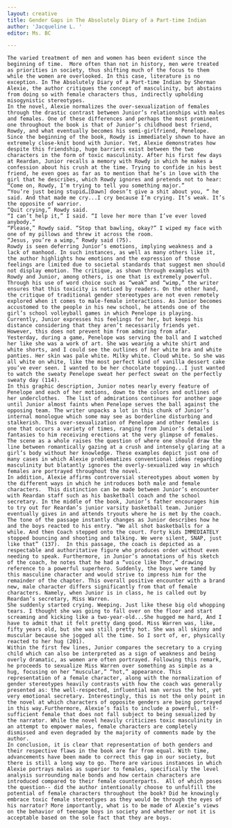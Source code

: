```yaml
---
layout: creative
title: Gender Gaps in The Absolutely Diary of a Part-time Indian
author: 'Jacqueline L. '
editor: Ms. BC

---
```

	The varied treatment of men and women has been evident since the beginning of time.  More often than not in history, men were treated as priorities in society, thus shifting much of the focus to them while the women are overlooked. In this case, literature is no exception. In The Absolutely Diary of a Part-time Indian by Sherman Alexie, the author critiques the concept of masculinity, but abstains from doing so with female characters thus, indirectly upholding misogynistic stereotypes.
	In the novel, Alexie normalizes the over-sexualization of females through the drastic contrast between Junior’s relationships with males and females. One of these differences and perhaps the most prominent one throughout the book is that of Junior’s childhood best friend, Rowdy, and what eventually becomes his semi-girlfriend, Penelope. Since the beginning of the book, Rowdy is immediately shown to have an extremely close-knit bond with Junior. Yet, Alexie demonstrates how despite this friendship, huge barriers exist between the two characters in the form of toxic masculinity. After his first few days at Reardan, Junior recalls a memory with Rowdy in which he makes a confession about his crush at the time. Trying to confide in his best friend, he even goes as far as to mention that he’s in love with the girl that he describes, which Rowdy ignores and pretends not to hear:
	“Come on, Rowdy, I’m trying to tell you something major.” 
	“You’re just being stupid…[Dawn] doesn’t give a shit about you, “ he said. And that made me cry...I cry because I’m crying. It’s weak. It’s the opposite of warrior. 
	“Quit crying,” Rowdy said. 
	“I can’t help it,” I said. “I love her more than I’ve ever loved anybody.” 
	“Please,” Rowdy said. “Stop that bawling, okay?” I wiped my face with one of my pillows and threw it across the room. 
	“Jesus, you’re a wimp,” Rowdy said (75). 
	Rowdy is seen deferring Junior’s emotions, implying weakness and a lack of manhood. In such instances, as well as many others like it, the author highlights how emotions and the expression of those feelings are limited due to societal standards that suggest men should not display emotion. The critique, as shown through examples with Rowdy and Junior, among others, is one that is extremely powerful. Through his use of word choice such as “weak” and “wimp,” the writer ensures that this toxicity is noticed by readers. On the other hand, the critique of traditional gender stereotypes are not even remotely explored when it comes to male-female interactions. As Junior becomes accustomed to the people in his new school, he attends one of the girl’s school volleyball games in which Penelope is playing. Currently, Junior expresses his feelings for her, but keeps his distance considering that they aren’t necessarily friends yet. However, this does not prevent him from admiring from afar. 
	Yesterday, during a game, Penelope was serving the ball and I watched her like she was a work of art. She was wearing a white shirt and white shorts, and I could see the outlines of her white bra and white panties. Her skin was pale white. Milky white. Cloud white. So she was all white on white, like the most perfect kind of vanilla dessert cake you’ve ever seen. I wanted to be her chocolate topping...I just wanted to watch the sweaty Penelope sweat her perfect sweat on the perfectly sweaty day (114). 
	In this graphic description, Junior notes nearly every feature of Penelope and each of her motions, down to the colors and outlines of her underclothes.  The list of admirations continues for another page until Junior almost faints when Penelope serves the ball against the opposing team. The writer unpacks a lot in this chunk of Junior’s internal monologue which some may see as borderline disturbing and stalkerish. This over-sexualization of Penelope and other females is one that occurs a variety of times, ranging from Junior’s detailed fantasies to him receiving erections at the very glimpse of females. The scene as a whole raises the question of where one should draw the line between romantically gazing at a crush and intensely glaring at a girl’s body without her knowledge. These examples depict just one of many cases in which Alexie problematizes conventional ideas regarding masculinity but blatantly ignores the overly-sexualized way in which females are portrayed throughout the novel.
	In addition, Alexie affirms controversial stereotypes about women by the different ways in which he introduces both male and female characters.  This distinction can be made between Junior’s encounter with Reardan staff such as his basketball coach and the school secretary. In the middle of the book, Junior’s father encourages him to try out for Reardan’s junior varsity basketball team. Junior eventually gives in and attends tryouts where he is met by the coach. The tone of the passage instantly changes as Junior describes how he and the boys reacted to his entry. “We all shot basketballs for a while. And then Coach stepped onto the court. Forty kids IMMEDIATELY stopped bouncing and shooting and talking. We were silent, SNAP, just like that” (137).  In this passage, the coach is depicted as a respectable and authoritative figure who produces order without even needing to speak. Furthermore, in Junior’s annotations of his sketch of the coach, he notes that he had a “voice like Thor,” drawing reference to a powerful superhero. Suddenly, the boys were tamed by this masculine character and would strive to impress him for the remainder of the chapter. This overall positive encounter with a brand new, male character differs significantly from that of female characters. Namely, when Junior is in class, he is called out by Reardan’s secretary, Miss Warren. 
	She suddenly started crying. Weeping. Just like these big old whopping tears. I thought she was going to fall over on the floor and start screaming and kicking like a two-year-old...She hugged me hard, And I have to admit that it felt pretty dang good. Miss Warren was, like, fifty years old, but she was still pretty hot. She was all skinny and muscular because she jogged all the time. So I sort of, er, physically reacted to her hug (201). 
	Within the first few lines, Junior compares the secretary to a crying child which can also be interpreted as a sign of weakness and being overly dramatic, as women are often portrayed. Following this remark, he proceeds to sexualize Miss Warren over something as simple as a hug, focusing on her “muscular,” “hot,” appearance. This representation of a female character, along with the normalization of gender stereotypes heavily contrasts with how the coach was generally presented as: the well-respected, influential man versus the hot, yet very emotional secretary. Interestingly, this is not the only point in the novel at which characters of opposite genders are being portrayed in this way.Furthermore, Alexie’s fails to include a powerful, self-sufficient female that does not fall subject to being sexualized by the narrator. While the novel heavily criticizes toxic masculinity in an attempt to empower males, female characters are completely dismissed and even degraded by the majority of comments made by the author.
	In conclusion, it is clear that representation of both genders and their respective flaws in the book are far from equal. With time, advancements have been made to correct this gap in our society, but there is still a long way to go. There are various instances in which Alexie portrays males as superior to females, specifically the level analysis surrounding male bonds and how certain characters are introduced compared to their female counterparts.  All of which poses the question-- did the author intentionally choose to unfulfill the potential of female characters throughout the book? Did he knowingly embrace toxic female stereotypes as they would be through the eyes of his narrator? More importantly, what is to be made of Alexie’s views on the behavior of teenage boys in society and whether or not it is acceptable based on the sole fact that they are boys.